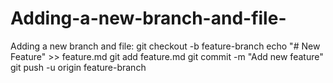 # Adding-a-new-branch-and-file-
Adding a new branch and file:
git checkout -b feature-branch
echo "# New Feature" >> feature.md
git add feature.md
git commit -m "Add new feature"
git push -u origin feature-branch
